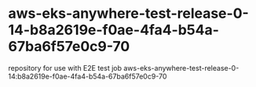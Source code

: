 # aws-eks-anywhere-test-release-0-14-b8a2619e-f0ae-4fa4-b54a-67ba6f57e0c9-70
repository for use with E2E test job aws-eks-anywhere-test-release-0-14:b8a2619e-f0ae-4fa4-b54a-67ba6f57e0c9-70
